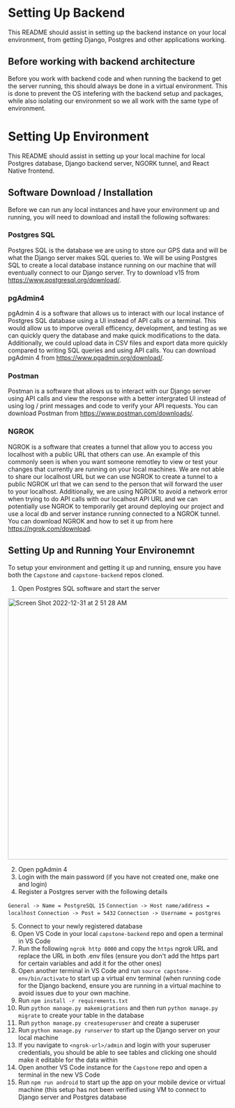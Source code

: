 # Setting Up Backend

This README should assist in setting up the backend instance on your local environment, from getting Django, Postgres and other applications working.

## Before working with backend architecture 

Before you work with backend code and when running the backend to get the server running, this should always be done in a virtual environment. This is done to prevent the OS intefering with the backend setup and packages, while also isolating our environment so we all work with the same type of environment. 

# Setting Up Environment

This README should assist in setting up your local machine for local Postgres database, Django backend server, NGORK tunnel, and React Native frontend.

## Software Download / Installation

Before we can run any local instances and have your environment up and running, you will need to download and install the following softwares:

### Postgres SQL

Postgres SQL is the database we are using to store our GPS data and will be what the Django server makes SQL queries to. We will be using Postgres SQL to create a local database instance running on our machine that will eventually connect to our Django server. Try to download v15 from https://www.postgresql.org/download/.

### pgAdmin4 

pgAdmin 4 is a software that allows us to interact with our local instance of Postgres SQL database using a UI instead of API calls or a terminal. This would allow us to imporve overall efficency, development, and testing as we can quickly query the database and make quick modifications to the data. Additionally, we could upload data in CSV files and export data more quickly compared to writing SQL queries and using API calls. You can download pgAdmin 4 from https://www.pgadmin.org/download/.

### Postman

Postman is a software that allows us to interact with our Django server using API calls and view the response with a better intergrated UI instead of using log / print messages and code to verify your API requests. You can download Postman from https://www.postman.com/downloads/.

### NGROK

NGROK is a software that creates a tunnel that allow you to access you localhost with a public URL that others can use. An example of this commonly seen is when you want someone remotley to view or test your changes that currently are running on your local machines. We are not able to share our localhost URL but we can use NGROK to create a tunnel to a public NGROK url that we can send to the person that will forward the user to your localhost. Additionally, we are using NGROK to avoid a network error when trying to do API calls with our localhost API URL and we can potentially use NGROK to temporarily get around deploying our project and use a local db and server instance running connected to a NGROK tunnel. You can download NGROK and how to set it up from here https://ngrok.com/download.

## Setting Up and Running Your Environemnt

To setup your environment and getting it up and running, ensure you have both the `Capstone` and `capstone-backend` repos cloned. 

1) Open Postgres SQL software and start the server

<img width="598" alt="Screen Shot 2022-12-31 at 2 51 28 AM" src="https://user-images.githubusercontent.com/24899889/210129679-6546ff93-d062-41d8-a869-f4ff7183aaee.png">

2) Open pgAdmin 4
3) Login with the main password (if you have not created one, make one and login)
4) Register a Postgres server with the following details

`General -> Name = PostgreSQL 15`
`Connection -> Host name/address = localhost`
`Connection -> Post = 5432`
`Connection -> Username = postgres`

5) Connect to your newly registered database
6) Open VS Code in your local `capstone-backend` repo and open a terminal in VS Code
7) Run the following `ngrok http 8000` and copy the `https` ngrok URL and replace the URL in both .env files (ensure you don't add the https part for certain variables and add it for the other ones)
8) Open another terminal in VS Code and run `source capstone-env/bin/activate` to start up a virtual env terminal (when running code for the Django backend, ensure you are running in a virtual machine to avoid issues due to your own machine. 
9) Run `npm install -r requirements.txt`
10) Run `python manage.py makemigrations` and then run `python manage.py migrate` to create your table in the database
11) Run `python manage.py createsuperuser` and create a superuser
12) Run `python manage.py runserver` to start up the Django server on your local machine
13) If you navigate to `<ngrok-url>/admin` and login with your superuser credentials, you should be able to see tables and clicking one should make it editable for the data within
14) Open another VS Code instance for the `Capstone` repo and open a terminal in the new VS Code
15) Run `npm run android` to start up the app on your mobile device or virtual machine (this setup has not been verified using VM to connect to Django server and Postgres database
